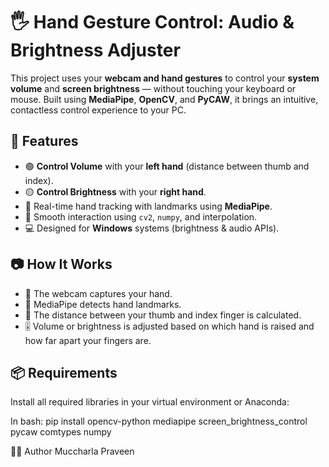 # 🖐️ Hand Gesture Control: Audio & Brightness Adjuster

This project uses your **webcam and hand gestures** to control your **system volume** and **screen brightness** — without touching your keyboard or mouse. Built using **MediaPipe**, **OpenCV**, and **PyCAW**, 
it brings an intuitive, contactless control experience to your PC.

## 🚀 Features

- 🟢 **Control Volume** with your **left hand** (distance between thumb and index).
- 🟡 **Control Brightness** with your **right hand**.
- 🔴 Real-time hand tracking with landmarks using **MediaPipe**.
- 🎯 Smooth interaction using `cv2`, `numpy`, and interpolation.
- 💻 Designed for **Windows** systems (brightness & audio APIs).

## 📷 How It Works

- 📍 The webcam captures your hand.
- 📌 MediaPipe detects hand landmarks.
- 📏 The distance between your thumb and index finger is calculated.
- 🎚 Volume or brightness is adjusted based on which hand is raised and how far apart your fingers are.

## 📦 Requirements

Install all required libraries in your virtual environment or Anaconda:

In bash:
pip install opencv-python mediapipe screen_brightness_control pycaw comtypes numpy


🙋‍♂️ Author
Muccharla Praveen

